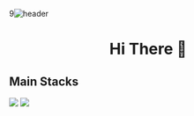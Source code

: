 9![header](https://capsule-render.vercel.app/api?type=waving&color=auto&height=300&section=header&text=ChiJun%20In&fontSize=90&animation=fadeIn&fontAlignY=38&desc=Embedded%20Software%20Developer&descAlignY=51&descAlign=72)

# <p align='center'> Hi There 👋</p>

## Main Stacks

<img src="https://img.shields.io/badge/C/C99-A8B9CC?style=flat-square&logo=C&logoColor=black">
<img src="https://img.shields.io/badge/Python-3776AB?style=flat-square&logo=Python&logoColor=white">
